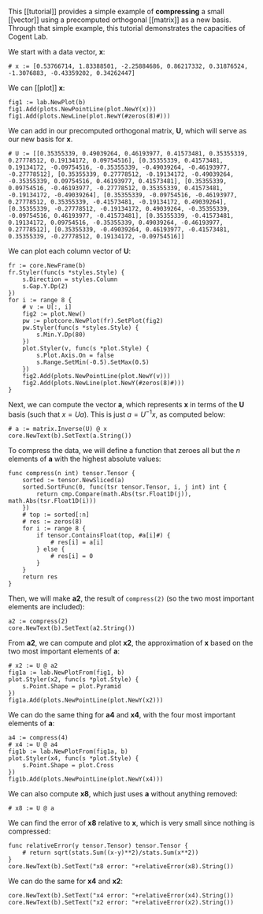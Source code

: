 This [[tutorial]] provides a simple example of **compressing** a small [[vector]] using a precomputed orthogonal [[matrix]] as a new basis. Through that simple example, this tutorial demonstrates the capacities of Cogent Lab.

We start with a data vector, **x**:

```Goal
# x := [0.53766714, 1.83388501, -2.25884686, 0.86217332, 0.31876524, -1.3076883, -0.43359202, 0.34262447]
```

We can [[plot]] **x**:

```Goal
fig1 := lab.NewPlot(b)
fig1.Add(plots.NewPointLine(plot.NewY(x)))
fig1.Add(plots.NewLine(plot.NewY(#zeros(8)#)))
```

We can add in our precomputed orthogonal matrix, **U**, which will serve as our new basis for **x**.

```Goal
# U := [[0.35355339, 0.49039264, 0.46193977, 0.41573481, 0.35355339, 0.27778512, 0.19134172, 0.09754516], [0.35355339, 0.41573481, 0.19134172, -0.09754516, -0.35355339, -0.49039264, -0.46193977, -0.27778512], [0.35355339, 0.27778512, -0.19134172, -0.49039264, -0.35355339, 0.09754516, 0.46193977, 0.41573481], [0.35355339, 0.09754516, -0.46193977, -0.27778512, 0.35355339, 0.41573481, -0.19134172, -0.49039264], [0.35355339, -0.09754516, -0.46193977, 0.27778512, 0.35355339, -0.41573481, -0.19134172, 0.49039264], [0.35355339, -0.27778512, -0.19134172, 0.49039264, -0.35355339, -0.09754516, 0.46193977, -0.41573481], [0.35355339, -0.41573481, 0.19134172, 0.09754516, -0.35355339, 0.49039264, -0.46193977, 0.27778512], [0.35355339, -0.49039264, 0.46193977, -0.41573481, 0.35355339, -0.27778512, 0.19134172, -0.09754516]]
```

We can plot each column vector of **U**:

```Goal
fr := core.NewFrame(b)
fr.Styler(func(s *styles.Style) {
    s.Direction = styles.Column
    s.Gap.Y.Dp(2)
})
for i := range 8 {
    # v := U[:, i]
    fig2 := plot.New()
    pw := plotcore.NewPlot(fr).SetPlot(fig2)
    pw.Styler(func(s *styles.Style) {
        s.Min.Y.Dp(80)
    })
    plot.Styler(v, func(s *plot.Style) {
        s.Plot.Axis.On = false
        s.Range.SetMin(-0.5).SetMax(0.5)
    })
    fig2.Add(plots.NewPointLine(plot.NewY(v)))
    fig2.Add(plots.NewLine(plot.NewY(#zeros(8)#)))
}
```

Next, we can compute the vector **a**, which represents **x** in terms of the **U** basis (such that $x = Ua$). This is just $a = U^{-1}x$, as computed below:

```Goal
# a := matrix.Inverse(U) @ x
core.NewText(b).SetText(a.String())
```

To compress the data, we will define a function that zeroes all but the *n* elements of **a** with the highest absolute values:

```Goal
func compress(n int) tensor.Tensor {
    sorted := tensor.NewSliced(a)
    sorted.SortFunc(0, func(tsr tensor.Tensor, i, j int) int {
        return cmp.Compare(math.Abs(tsr.Float1D(j)), math.Abs(tsr.Float1D(i)))
    })
    # top := sorted[:n]
    # res := zeros(8)
    for i := range 8 {
        if tensor.ContainsFloat(top, #a[i]#) {
            # res[i] = a[i]
        } else {
            # res[i] = 0
        }
    }    
    return res
}
```

Then, we will make **a2**, the result of `compress(2)` (so the two most important elements are included):

```Goal
a2 := compress(2)
core.NewText(b).SetText(a2.String())
```

From **a2**, we can compute and plot **x2**, the approximation of **x** based on the two most important elements of **a**:

```Goal
# x2 := U @ a2
fig1a := lab.NewPlotFrom(fig1, b)
plot.Styler(x2, func(s *plot.Style) {
    s.Point.Shape = plot.Pyramid
})
fig1a.Add(plots.NewPointLine(plot.NewY(x2)))
```

We can do the same thing for **a4** and **x4**, with the four most important elements of **a**:

```Goal
a4 := compress(4)
# x4 := U @ a4
fig1b := lab.NewPlotFrom(fig1a, b)
plot.Styler(x4, func(s *plot.Style) {
    s.Point.Shape = plot.Cross
})
fig1b.Add(plots.NewPointLine(plot.NewY(x4)))
```

We can also compute **x8**, which just uses **a** without anything removed:

```Goal
# x8 := U @ a
```

We can find the error of **x8** relative to **x**, which is very small since nothing is compressed:

```Goal
func relativeError(y tensor.Tensor) tensor.Tensor {
    # return sqrt(stats.Sum((x-y)**2)/stats.Sum(x**2))
}
core.NewText(b).SetText("x8 error: "+relativeError(x8).String())
```

We can do the same for **x4** and **x2**:

```Goal
core.NewText(b).SetText("x4 error: "+relativeError(x4).String())
core.NewText(b).SetText("x2 error: "+relativeError(x2).String())
```
